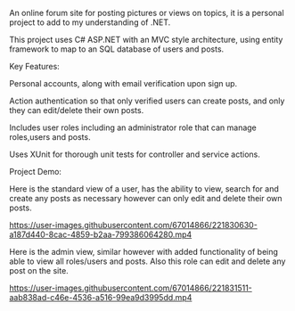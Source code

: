 An online forum site for posting pictures or views on topics, it is a personal project to add to my understanding of .NET.

This project uses C# ASP.NET with an MVC style architecture, using entity framework to map to an SQL database of users and posts.


Key Features:

Personal accounts, along with email verification upon sign up.

Action authentication so that only verified users can create posts, and only they can edit/delete their own posts.

Includes user roles including an administrator role that can manage roles,users and posts.

Uses XUnit for thorough unit tests for controller and service actions.


Project Demo:

Here is the standard view of a user, has the ability to view, search for and create any posts as necessary however can only edit and delete their own posts.


https://user-images.githubusercontent.com/67014866/221830630-a187d440-8cac-4859-b2aa-799386064280.mp4


Here is the admin view, similar however with added functionality of being able to view all roles/users and posts. Also this role can edit and delete any post on the site.

https://user-images.githubusercontent.com/67014866/221831511-aab838ad-c46e-4536-a516-99ea9d3995dd.mp4







